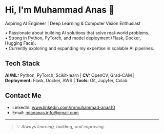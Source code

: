 # Hi, I'm Muhammad Anas 👋

 Aspiring AI Engineer | Deep Learning & Computer Vision Enthusiast  

 • Passionate about building AI solutions that solve real-world problems.  
 • Strong in Python, PyTorch, and model deployment (Flask, Docker, Hugging Face).  
 • Currently exploring and expanding my expertise in scalable AI pipelines.  


## Tech Stack
**AI/ML:** Python, PyTorch, Scikit-learn
| **CV:** OpenCV, Grad-CAM
| **Deployment:** Flask, Docker, AWS 
| **Tools:** Git, Jupyter, Colab


## Contact Me
- LinkedIn: www.linkedin.com/in/muhammad-anas10
- Email: miananas.info@gmail.com

---
> 💡 *Always learning, building, and improving.*

<!--
**anasdev-10/anasdev-10** is a ✨ _special_ ✨ repository because its `README.md` (this file) appears on your GitHub profile.

Here are some ideas to get you started:

- 🔭 I’m currently working on ...
- 🌱 I’m currently learning ...
- 👯 I’m looking to collaborate on ...
- 🤔 I’m looking for help with ...
- 💬 Ask me about ...
- 📫 How to reach me: ...
- 😄 Pronouns: ...
- ⚡ Fun fact: ...
-->

